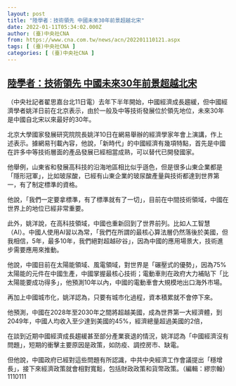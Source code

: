 ```yaml
---
layout: post
title: "陸學者：技術領先 中國未來30年前景超越北宋"
date: 2022-01-11T05:34:02.000Z
author: (臺)中央社CNA
from: https://www.cna.com.tw/news/acn/202201110121.aspx
tags: [ (臺)中央社CNA ]
categories: [ (臺)中央社CNA ]
---
```

<!--1641879242000-->
[陸學者：技術領先 中國未來30年前景超越北宋](https://www.cna.com.tw/news/acn/202201110121.aspx)
------

<div>
<div></div><div><p>（中央社記者翟思嘉台北11日電）去年下半年開始，中國經濟成長趨緩，但中國經濟學者姚洋日前在北京表示，由於一般及中等技術發展位於領先地位，未來30年是中國自北宋以來最好的30年。</p><p>北京大學國家發展研究院院長姚洋10日在網易舉辦的經濟學家年會上演講，作上述表示。據網易刊載內容，他說，「新時代」的中國經濟有幾項特點，首先是中國在許多中等技術層面的產品發展已經相當成熟，可以替代已開發國家。</p><p>他舉例，山東省和發展高科技的沿海地區相比似乎遜色，但是很多山東企業都是「隱形冠軍」，比如玻尿酸，已經有山東企業的玻尿酸產量與技術都達到世界第一，有了制定標準的資格。</p><p>他說，「我們一定要拿標準，有了標準就有了一切」，目前在中間技術領域，中國在世界上的地位已經非常重要。</p><p>此外，姚洋說，在高科技領域，中國也重新回到了世界前列。比如人工智慧（AI）。中國人使用AI習以為常，「我們在所謂的最核心算法層仍然落後於美國，但我相信，5年，最多10年，我們絕對超越矽谷」，因為中國的應用場景大，技術進步需要應用來推動。</p><p>他說，中國目前在太陽能領域、風電領域，對世界是「碾壓式的優勢」，因為75%太陽能的元件在中國生產，中國掌握最核心技術；電動車則在政府大力補貼下「比太陽能要成功得多」，他預測10年以內，中國的電動車會大規模地出口海外市場。</p><p>再加上中國城市化，姚洋認為，只要有城市化過程，資本積累就不會停下來。</p><p>他預測，中國在2028年至2030年之間將超越美國，成為世界第一大經濟體，到2049年，中國人均收入至少達到美國的45%，經濟總量超過美國的2倍，</p><p>在談到近期中國經濟成長趨緩甚至部分產業衰退的情況，姚洋認為「中國經濟沒有問題」，短期的衝擊主要原因是政策，如防疫、調控房市、缺電。</p><p>但他說，中國政府已經對這些問題有所認識，中共中央經濟工作會議提出「穩增長」，接下來經濟政策就會相對寬鬆，包括財政政策和貨幣政策。（編輯：繆宗翰）1110111</p></div>
</div>

